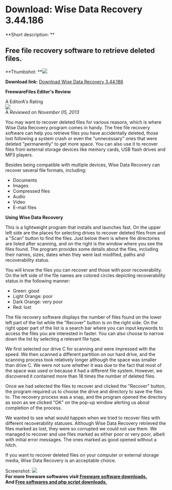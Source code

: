 # Download: Wise Data Recovery 3.44.186

**Short description: **

## Free file recovery software to retrieve deleted files.

  
**Thumbshot: **![](http://www.freewarefiles.com/screenshot/wisedatarcvry_md.jpg)   
  
**Download link:** [Download Wise Data Recovery 3.44.186](http://freesoftwares.boysofts.com/Wise-Data-Recovery_program_93427.html)  
  

**FreewareFiles Editor's Review**  
  

A EditorA's Rating  
![](http://www.freewarefiles.com/images/rating/4.5.gif)  
A _Reviewed on November 05, 2013_  
  
You may want to recover deleted files for various reasons, which is where Wise
Data Recovery program comes in handy. The free file recovery software can help
you retrieve files you have accidentally deleted, those lost following a
system crash or even the "unnecessary" ones that were deleted "permanently" to
get more space. You can also use it to recover files from external storage
devices like memory cards, USB flash drives and MP3 players.

Besides being compatible with multiple devices, Wise Data Recovery can recover
several file formats, including:

  * Documents 
  * Images 
  * Compressed files 
  * Audio 
  * Video 
  * E-mail files 

**Using Wise Data Recovery**

This is a lightweight program that installs and launches fast. On the upper
left side are the places for selecting drives to recover deleted files from
and a "Scan" button to find the files. Just below them is where file
directories are listed after scanning, and on the right is the window where
you see the files found. The program provides some details about the files,
including their names, sizes, dates when they were last modified, paths and
recoverability status.

You will know the files you can recover and those with poor recoverability. On
the left side of the file names are colored circles depicting recoverability
status in the following manner:

  * Green: good 
  * Light Orange: poor 
  * Dark Orange: very poor 
  * Red: lost 

The file recovery software displays the number of files found on the lower
left part of the list while the "Recover" button is on the right side. On the
right upper part of the list is a search bar where you can input keywords to
access the files you are interested in faster. You can also choose to narrow
down the list by selecting a relevant file type.

We first selected our drive C for scanning and were impressed with the speed.
We then scanned a different partition on our hard drive, and the scanning
process took relatively longer although the space was smaller than drive C. We
were not sure whether it was due to the fact that most of the space was used
or because it had a different file system. However, we discovered it contained
more than 18 times the number of deleted files.

Once we had selected the files to recover and clicked the "Recover" button,
the program required us to choose the drive and directory to save the files
to. The recovery process was a snap, and the program opened the directory as
soon as we clicked "OK" on the pop-up window alerting us about completion of
the process.

We wanted to see what would happen when we tried to recover files with
different recoverability statuses. Although Wise Data Recovery retrieved the
files marked as lost, they were so corrupted we could not use them. We managed
to recover and use files marked as either poor or very poor, albeit with
initial error messages. The ones marked as good opened without a hitch.

If you want to recover deleted files on your computer or external storage
media, Wise Data Recovery is an acceptable choice.

  
  
Screenshot: ![](http://www.freewarefiles.com/screenshot/wisedatarcvry.jpg)  
**For more freeware softwares visit [Freeware software downloads.](http://freesoftwares.boysofts.com/)**   
**And [Free softwares and php script downloads.](http://www.boysofts.com/)**

